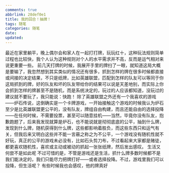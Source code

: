 ```yaml
---
comments: true
abbrlink: 28def0e1
title: 我的回合！抽牌！
tags: 随笔
categories: 随笔
date:
updated:
---
```

最近在家里躺平，晚上偶尔会和家人在一起打打牌，玩玩红十，这种玩法规则简单过程也比较快，我个人认为这种规则对个人的水平需求并不高，反而是运气相对来说更重要一些。<!--more-->
前几天打牌的时候，我展开手里的牌扫了一眼，就知道这局大概是要输了，我忽然想到其实类似的情况还有很多，抓到怎样的牌在很多时候都直接或间接的决定结果，不只是纸牌，比如英雄联盟，匹配到怎样的队友可以等同于你这局抓到的牌，好的队友和坏的队友带给你的结果可以说是天差地别，而实际上你会抓到怎样的牌甚至不是随机，而是系统决定的，玩过的人应该都知道，没玩过的建议就不要玩了，我只能说：快跑！
除了英雄联盟之外还有一个我喜欢的游戏——炉石传说，这倒确实是一个卡牌游戏，一开始接触这个游戏的时候我认为炉石至少是比英雄联盟更公平的，没有队友，牌组自由构建，而且还能自由的选择投降——在任何时候，不需要投票，甚至可以随意挂机——当然，毕竟你没有队友，抱歉跑题了，后来我发现就算是炉石，也不能说就是彻彻底底的公平，抽到什么牌，发现到什么牌，随机获得到什么牌，这些都影响着胜负，而这些东西只和运气有关，但我后来又明白这些并不能一言蔽之称之为不公平，一个游戏没有随机性就不好玩，真正的公平的游戏未必没有，比如石头剪刀布，不过看起来大家都是赌徒，都更喜欢随机性，喜欢或主动或被动的抓起一张张纸牌，然后发出感叹。
生活又何尝不是如此呢
不过可惜的是，不管是游戏还是生活，抓什么牌多数时候都不是我们能决定的，我们只能尽力把牌打好——或者选择投降。不过，游戏里我们可以投降，但生活呢？
有些时候我也会感叹，他的牌真好